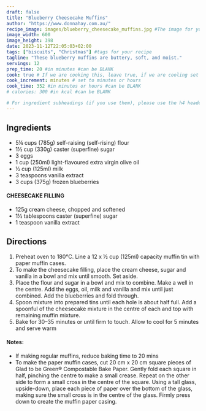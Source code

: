 ```yaml
---
draft: false
title: "Blueberry Cheesecake Muffins"
author: "https://www.donnahay.com.au/"
recipe_image: images/blueberry_cheesecake_muffins.jpg #The image for your recipe
image_width: 600
image_height: 398
date: 2023-11-12T22:05:03+02:00
tags: ["biscuits", "Christmas"] #tags for your recipe
tagline: "These blueberry muffins are buttery, soft, and moist."
servings: 12
prep_time: 20 #in minutes #can be BLANK
cook: true # If we are cooking this, leave true, if we are cooling set to false
cook_increment: minutes # set to minutes or hours
cook_time: 352 #in minutes or hours #can be BLANK
# calories: 300 #in kcal #can be BLANK

# For ingredient subheadings (if you use them), please use the h4 header.  For print view I have those elements targeted
---
```



## Ingredients

- 5¼ cups (785g) self-raising (self-rising) flour
- 1½ cup (330g) caster (superfine) sugar
- 3 eggs
- 1 cup (250ml) light-flavoured extra virgin olive oil
- ½ cup (125ml) milk
- 3 teaspoons vanilla extract
- 3 cups (375g) frozen blueberries

#### CHEESECAKE FILLING
- 125g cream cheese, chopped and softened
- 1½ tablespoons caster (superfine) sugar
- 1 teaspoon vanilla extract

## Directions

1. Preheat oven to 180°C. Line a 12 x ½ cup (125ml) capacity muffin tin with paper muffin cases. 
2. To make the cheesecake filling, place the cream cheese, sugar and vanilla in a bowl and mix until smooth. Set aside.
3. Place the flour and sugar in a bowl and mix to combine. Make a well in the centre. Add the eggs, oil, milk and vanilla and mix until just combined. Add the blueberries and fold through.
4. Spoon mixture into prepared tins until each hole is about half full. Add a spoonful of the cheesecake mixture in the centre of each and top with remaining muffin mixture.
5. Bake for 30–35 minutes or until firm to touch. Allow to cool for 5 minutes and serve warm

#### Notes:
- If making regular muffins, reduce baking time to 20 mins
- To make the paper muffin cases, cut 20 cm x 20 cm square pieces of Glad to be Green® Compostable Bake Paper. Gently fold each square in half, pinching the centre to make a small crease. Repeat on the other side to form a small cross in the centre of the square. Using a tall glass, upside-down, place each piece of paper over the bottom of the glass, making sure the small cross is in the centre of the glass. Firmly press down to create the muffin paper casing.